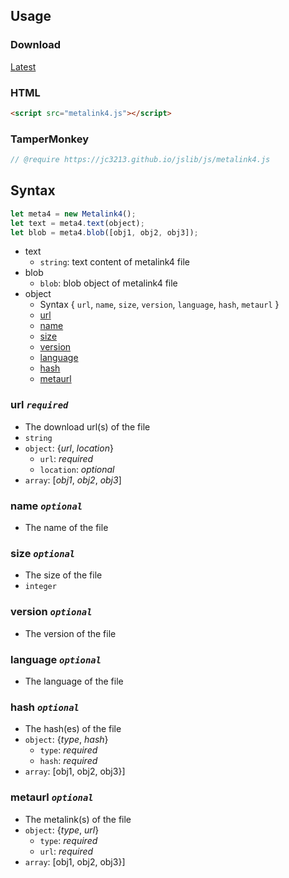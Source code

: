 ## Usage

### Download
[Latest](https://jc3213.github.io/jslib/js/metalink4.js)

### HTML
```HTML
<script src="metalink4.js"></script>
```

### TamperMonkey
```javascript
// @require https://jc3213.github.io/jslib/js/metalink4.js
```

## Syntax
```javascript
let meta4 = new Metalink4();
let text = meta4.text(object);
let blob = meta4.blob([obj1, obj2, obj3]);
```
- text
    - `string`: text content of metalink4 file
- blob
    - `blob`: blob object of metalink4 file
- object
    - Syntax { `url`, `name`, `size`, `version`, `language`, `hash`, `metaurl` }
    - [url](#url)
    - [name](#name)
    - [size](#size)
    - [version](#version)
    - [language](#language)
    - [hash](#hash)
    - [metaurl](#metaurl)

### url *`required`*
- The download url(s) of the file
- `string`
- `object`: {*url*, *location*}
  - `url`: *required*
  - `location`: *optional*
- `array`: [*obj1*, *obj2*, *obj3*]

### name *`optional`*
- The name of the file

### size *`optional`*
- The size of the file
- `integer`

### version *`optional`*
- The version of the file

### language *`optional`*
- The language of the file

### hash *`optional`*
- The hash(es) of the file
- `object`: {*type*, *hash*}
  - `type`: *required*
  - `hash`: *required*
- `array`: [obj1, obj2, obj3}]

### metaurl *`optional`*
- The metalink(s) of the file
- `object`: {*type*, *url*}
  - `type`: *required*
  - `url`: *required*
- `array`: [obj1, obj2, obj3}]
